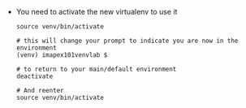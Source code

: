 
* You need to activate the new virtualenv to use it

	```
	source venv/bin/activate 
	
	# this will change your prompt to indicate you are now in the environment
	(venv) imapex101venvlab $
	
	# to return to your main/default environment
	deactivate
	
	# And reenter 
	source venv/bin/activate 
	```

